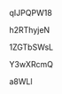 















































qIJPQPW18








h2RThyjeN




1ZGTbSWsL


Y3wXRcmQ

a8WLl
